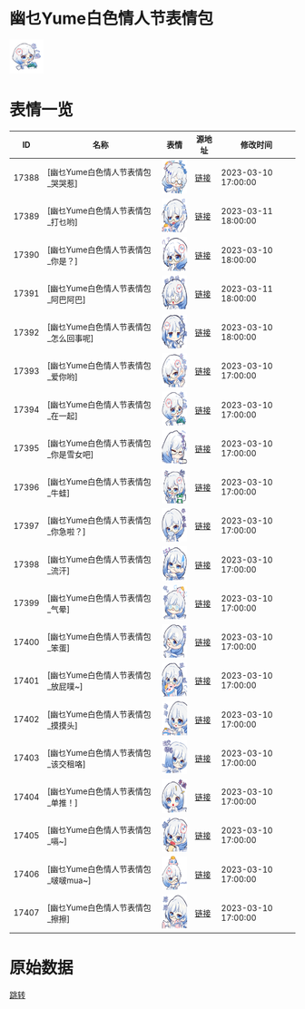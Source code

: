 # 幽乜Yume白色情人节表情包

<img src="./cover.jpg" height="60" alt="cover" />

# 表情一览

|ID|名称|表情|源地址|修改时间|
|----|----|----|----|----|
|17388|[幽乜Yume白色情人节表情包_哭哭惹]|<img src="./pic/017388_%5B幽乜Yume白色情人节表情包_哭哭惹%5D.png" height="60" alt="哭哭惹"/>|[链接](https://i0.hdslb.com/bfs/garb/ccb0288379c3c88e2f503eb20e3f6f427636a42b.png)|2023-03-10 17:00:00|
|17389|[幽乜Yume白色情人节表情包_打乜哟]|<img src="./pic/017389_%5B幽乜Yume白色情人节表情包_打乜哟%5D.png" height="60" alt="打乜哟"/>|[链接](https://i0.hdslb.com/bfs/garb/b6b0dc19c7c87f0aee53e16ff390da4cec7948db.png)|2023-03-11 18:00:00|
|17390|[幽乜Yume白色情人节表情包_你是？]|<img src="./pic/017390_%5B幽乜Yume白色情人节表情包_你是？%5D.png" height="60" alt="你是？"/>|[链接](https://i0.hdslb.com/bfs/garb/6c82a0f7e94c0a04ba7b64aba80dd3f083a1182b.png)|2023-03-10 18:00:00|
|17391|[幽乜Yume白色情人节表情包_阿巴阿巴]|<img src="./pic/017391_%5B幽乜Yume白色情人节表情包_阿巴阿巴%5D.png" height="60" alt="阿巴阿巴"/>|[链接](https://i0.hdslb.com/bfs/garb/9b7532586507c6f028e975cf934c7fc394cdb29f.png)|2023-03-11 18:00:00|
|17392|[幽乜Yume白色情人节表情包_怎么回事呢]|<img src="./pic/017392_%5B幽乜Yume白色情人节表情包_怎么回事呢%5D.png" height="60" alt="怎么回事呢"/>|[链接](https://i0.hdslb.com/bfs/garb/20a0a66478117466c025848f306c3e664da8de9b.png)|2023-03-10 18:00:00|
|17393|[幽乜Yume白色情人节表情包_爱你哟]|<img src="./pic/017393_%5B幽乜Yume白色情人节表情包_爱你哟%5D.png" height="60" alt="爱你哟"/>|[链接](https://i0.hdslb.com/bfs/garb/eb5ed9a5cb70ee70aa18b1ba0eac928f483a88ac.png)|2023-03-10 17:00:00|
|17394|[幽乜Yume白色情人节表情包_在一起]|<img src="./pic/017394_%5B幽乜Yume白色情人节表情包_在一起%5D.png" height="60" alt="在一起"/>|[链接](https://i0.hdslb.com/bfs/garb/921c516fee98daf70630b109f750eab17ecb3441.png)|2023-03-10 17:00:00|
|17395|[幽乜Yume白色情人节表情包_你是雪女吧]|<img src="./pic/017395_%5B幽乜Yume白色情人节表情包_你是雪女吧%5D.png" height="60" alt="你是雪女吧"/>|[链接](https://i0.hdslb.com/bfs/garb/7ce3687ee5a2de6133638346de9304cd27d38481.png)|2023-03-10 17:00:00|
|17396|[幽乜Yume白色情人节表情包_牛蛙]|<img src="./pic/017396_%5B幽乜Yume白色情人节表情包_牛蛙%5D.png" height="60" alt="牛蛙"/>|[链接](https://i0.hdslb.com/bfs/garb/b050a552962060c70dc81ce53161f9a7efb3dd9a.png)|2023-03-10 17:00:00|
|17397|[幽乜Yume白色情人节表情包_你急啦？]|<img src="./pic/017397_%5B幽乜Yume白色情人节表情包_你急啦？%5D.png" height="60" alt="你急啦？"/>|[链接](https://i0.hdslb.com/bfs/garb/b1a3a2f9dc38be9560784528d630fa135a667399.png)|2023-03-10 17:00:00|
|17398|[幽乜Yume白色情人节表情包_流汗]|<img src="./pic/017398_%5B幽乜Yume白色情人节表情包_流汗%5D.png" height="60" alt="流汗"/>|[链接](https://i0.hdslb.com/bfs/garb/c7b29b89a51d90411ff970b7cf4fc7a5f7624b6a.png)|2023-03-10 17:00:00|
|17399|[幽乜Yume白色情人节表情包_气晕]|<img src="./pic/017399_%5B幽乜Yume白色情人节表情包_气晕%5D.png" height="60" alt="气晕"/>|[链接](https://i0.hdslb.com/bfs/garb/49d330e13ddc0489fbf0362bf268275ff762dff6.png)|2023-03-10 17:00:00|
|17400|[幽乜Yume白色情人节表情包_笨蛋]|<img src="./pic/017400_%5B幽乜Yume白色情人节表情包_笨蛋%5D.png" height="60" alt="笨蛋"/>|[链接](https://i0.hdslb.com/bfs/garb/0de6ce20fc2fec5ccf3fd8d12e6fd4811f51e0af.png)|2023-03-10 17:00:00|
|17401|[幽乜Yume白色情人节表情包_放屁噗~]|<img src="./pic/017401_%5B幽乜Yume白色情人节表情包_放屁噗~%5D.png" height="60" alt="放屁噗~"/>|[链接](https://i0.hdslb.com/bfs/garb/62f17de534f55db67d430a191c4ba2f071621c0a.png)|2023-03-10 17:00:00|
|17402|[幽乜Yume白色情人节表情包_摸摸头]|<img src="./pic/017402_%5B幽乜Yume白色情人节表情包_摸摸头%5D.png" height="60" alt="摸摸头"/>|[链接](https://i0.hdslb.com/bfs/garb/054a17301424a732b594462fde2dc4533c9b0ccb.png)|2023-03-10 17:00:00|
|17403|[幽乜Yume白色情人节表情包_该交租咯]|<img src="./pic/017403_%5B幽乜Yume白色情人节表情包_该交租咯%5D.png" height="60" alt="该交租咯"/>|[链接](https://i0.hdslb.com/bfs/garb/dbc9da23b435ad7f13b3f98b3094490f78271f4b.png)|2023-03-10 17:00:00|
|17404|[幽乜Yume白色情人节表情包_单推！]|<img src="./pic/017404_%5B幽乜Yume白色情人节表情包_单推！%5D.png" height="60" alt="单推！"/>|[链接](https://i0.hdslb.com/bfs/garb/c847bdac3f14bf60c043dc8d3e2f0610e3210b62.png)|2023-03-10 17:00:00|
|17405|[幽乜Yume白色情人节表情包_嗝~]|<img src="./pic/017405_%5B幽乜Yume白色情人节表情包_嗝~%5D.png" height="60" alt="嗝~"/>|[链接](https://i0.hdslb.com/bfs/garb/33c4cc31e122c412a8cd9df8866d794cb67d8d61.png)|2023-03-10 17:00:00|
|17406|[幽乜Yume白色情人节表情包_啵啵mua~]|<img src="./pic/017406_%5B幽乜Yume白色情人节表情包_啵啵mua~%5D.png" height="60" alt="啵啵mua~"/>|[链接](https://i0.hdslb.com/bfs/garb/14fc6b9c6dde269326f74be731448505fe1bf2ac.png)|2023-03-10 17:00:00|
|17407|[幽乜Yume白色情人节表情包_擦擦]|<img src="./pic/017407_%5B幽乜Yume白色情人节表情包_擦擦%5D.png" height="60" alt="擦擦"/>|[链接](https://i0.hdslb.com/bfs/garb/e389d17c90185dc9b1bbb680ad7d5a3f00dd2f6b.png)|2023-03-10 17:00:00|

# 原始数据

[跳转](./raw.json)

